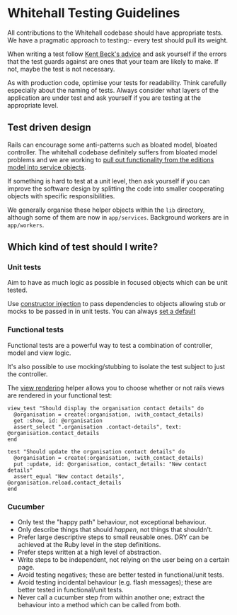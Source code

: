 # Whitehall Testing Guidelines

All contributions to the Whitehall codebase should have appropriate tests. We
have a pragmatic approach to testing:- every test should pull its weight.

When writing a test follow [Kent Beck's
advice](http://stackoverflow.com/a/153565/800501) and ask yourself if the
errors that the test guards against are ones that your team are likely to
make. If not, maybe the test is not necessary.

As with production code, optimise your tests for readability. Think carefully
especially about the naming of tests. Always consider what layers of the
application are under test and ask yourself if you are testing at the
appropriate level.

## Test driven design

Rails can encourage some anti-patterns such as bloated model, bloated
controller. The whitehall codebase definitely suffers from bloated model
problems and we are working to [pull out functionality from the editions
model into service objects](https://github.com/alphagov/whitehall/pulls/1000).

If something is hard to test at a unit level, then ask yourself if you can
improve the software design by splitting the code into smaller cooperating
objects with specific responsibilities.

We generally organise these helper objects within the `lib` directory,
although some of them are now in `app/services`. Background workers are in
`app/workers`.

## Which kind of test should I write?

### Unit tests

Aim to have as much logic as possible in focused objects which can be unit
tested.

Use [constructor injection](http://martinfowler.com/articles/injection.html)
to pass dependencies to objects allowing stub or mocks to be passed in in unit
tests. You can always [set a default](http://objectsonrails.com/#ID-cb3b155f-33cb-44da-9ee8-32d3a50cb24a)

### Functional tests

Functional tests are a powerful way to test a combination of controller, model
and view logic.

It's also possible to use mocking/stubbing to isolate the test subject to just
the controller.

The [view rendering](https://github.com/alphagov/whitehall/blob/master/test/support/view_rendering.rb) helper allows you to
choose whether or not rails views are rendered in your functional test:

    view_test "Should display the organisation contact details" do
      @organisation = create(:organisation, :with_contact_details)
      get :show, id: @organisation
      assert_select ".organisation .contact-details", text: @organisation.contact_details
    end

    test "Should update the organisation contact details" do
      @organisation = create(:organisation, :with_contact_details)
      put :update, id: @organisation, contact_details: "New contact details"
      assert_equal "New contact details", @organisation.reload.contact_details
    end

### Cucumber

- Only test the "happy path" behaviour, not exceptional behaviour.
- Only describe things that should *happen*, not things that shouldn't.
- Prefer large descriptive steps to small reusable ones.  DRY can be achieved at the Ruby level in the step definitions.
- Prefer steps written at a high level of abstraction.
- Write steps to be independent, not relying on the user being on a certain page.
- Avoid testing negatives; these are better tested in functional/unit tests.
- Avoid testing incidental behaviour (e.g. flash messages); these are better tested in functional/unit tests.
- Never call a cucumber step from within another one; extract the behaviour into a method which can be called from both.
